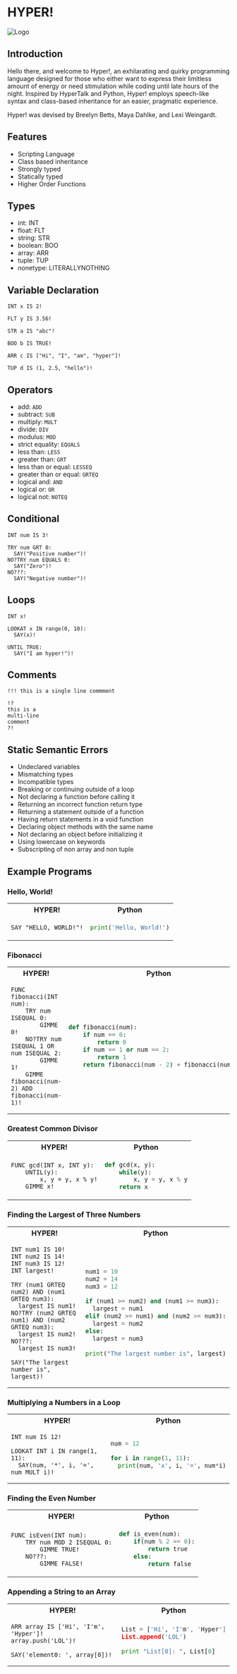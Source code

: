 # HYPER!

![Logo](./hyper.jpg)


## Introduction

Hello there, and welcome to Hyper!, an exhilarating and quirky programming language designed for those who either want to express their limitless amount of energy or need stimulation while coding until late hours of the night. Inspired by HyperTalk and Python, Hyper! employs speech-like syntax and class-based inheritance for an easier, pragmatic experience.

Hyper! was devised by Breelyn Betts, Maya Dahlke, and Lexi Weingardt.

## Features

- Scripting Language <br />
- Class based inheritance <br />
- Strongly typed <br />
- Statically typed <br />
- Higher Order Functions <br />

## Types

- int: INT <br />
- float: FLT <br />
- string: STR <br />
- boolean: BOO <br />
- array: ARR <br />
- tuple: TUP <br />
- nonetype: LITERALLYNOTHING <br />

## Variable Declaration

```
INT x IS 2!

FLT y IS 3.56!

STR a IS "abc"!

BOO b IS TRUE!

ARR c IS ["Hi", "I", "am", "hyper"]!

TUP d IS (1, 2.5, "hello")!
```

## Operators

- add: `ADD` <br />
- subtract: `SUB` <br />
- multiply: `MULT` <br />
- divide: `DIV` <br /> 
- modulus: `MOD` <br />
- strict equality: `EQUALS` <br />
- less than: `LESS` <br />
- greater than: `GRT` <br />
- less than or equal: `LESSEQ` <br />
- greater than or equal: `GRTEQ` <br />
- logical and: `AND` <br />
- logical or: `OR` <br />
- logical not: `NOTEQ` <br />

## Conditional

```
INT num IS 3!

TRY num GRT 0:
  SAY("Positive number")!
NO?TRY num EQUALS 0:
  SAY("Zero")!
NO???:
  SAY("Negative number")!
```

## Loops

```
INT x!

LOOKAT x IN range(0, 10):
  SAY(x)!

```

```
UNTIL TRUE:
  SAY("I am hyper!")!
```

## Comments

``` 
!!! this is a single line commment

!?
this is a
multi-line
comment
?!
```

## Static Semantic Errors

- Undeclared variables 
- Mismatching types
- Incompatible types
- Breaking or continuing outside of a loop 
- Not declaring a function before calling it
- Returning an incorrect function return type
- Returning a statement outside of a function
- Having return statements in a void function
- Declaring object methods with the same name
- Not declaring an object before initializing it
- Using lowercase on keywords
- Subscripting of non array and non tuple


## Example Programs

### Hello, World!

<table>
  <tr>
  <th>HYPER!</th>
  <th>Python</th>
  </tr>

  <tr>
  <td>

```
SAY "HELLO, WORLD!"!
```

  </td>
  <td>

```python
print('Hello, World!')
```

  </td>
  </tr>
</table>

### Fibonacci

<table>
  <tr>
  <th>HYPER!</th>
  <th>Python</th>
  </tr>

  <tr>
  <td>

```
FUNC fibonacci(INT num): 
    TRY num ISEQUAL 0:
        GIMME 0!
    NO?TRY num ISEQUAL 1 OR num ISEQUAL 2:
        GIMME 1!
    GIMME fibonacci(num-2) ADD fibonacci(num-1)!
```

  </td>

  <td>

```python
def fibonacci(num): 
    if num == 0: 
        return 0
    if num == 1 or num == 2:
        return 1
    return fibonacci(num - 2) + fibonacci(num - 1)
```

  </td>

  </tr>
</table>

### Greatest Common Divisor

<table>
  <tr>
  <th>HYPER!</th>
  <th>Python</th>
  </tr>

  <tr>
  <td>

```
FUNC gcd(INT x, INT y):
    UNTIL(y):
        x, y = y, x % y!
    GIMME x!

```

  </td>

  <td>

```python
def gcd(x, y): 
    while(y):
        x, y = y, x % y
    return x
```

  </td>

  </tr>
</table>

### Finding the Largest of Three Numbers

<table>
  <tr>
  <th>HYPER!</th>
  <th>Python</th>
  </tr>

  <tr>
  <td>

```
INT num1 IS 10!
INT num2 IS 14!
INT num3 IS 12!
INT largest!

TRY (num1 GRTEQ num2) AND (num1 GRTEQ num3):
  largest IS num1!
NO?TRY (num2 GRTEQ num1) AND (num2 GRTEQ num3):
  largest IS num2!
NO???:
  largest IS num3!
 
SAY("The largest number is", largest)!

```

  </td>

  <td>

```python
num1 = 10
num2 = 14
num3 = 12

if (num1 >= num2) and (num1 >= num3):
  largest = num1
elif (num2 >= num1) and (num2 >= num3):
  largest = num2
else:
  largest = num3
 
print("The largest number is", largest)
```

  </td>

  </tr>
</table>

### Multiplying a Numbers in a Loop

<table>
  <tr>
  <th>HYPER!</th>
  <th>Python</th>
  </tr>

  <tr>
  <td>

```
INT num IS 12!

LOOKAT INT i IN range(1, 11):
  SAY(num, '*', i, '=', num MULT i)!

```

  </td>

  <td>

```python
num = 12

for i in range(1, 11):
  print(num, 'x', i, '=', num*i)
```

  </td>

  </tr>
</table>

### Finding the Even Number

<table>
  <tr>
  <th>HYPER!</th>
  <th>Python</th>
  </tr>

  <tr>
  <td>

```
FUNC isEven(INT num):
    TRY num MOD 2 ISEQUAL 0:
        GIMME TRUE!
    NO???:
        GIMME FALSE!

```

  </td>

  <td>

```python
def is_even(num): 
    if(num % 2 == 0):
        return true
    else:
        return false
```

  </td>

  </tr>
</table>

###  Appending a String to an Array

<table>
  <tr>
  <th>HYPER!</th>
  <th>Python</th>
  </tr>

  <tr>
  <td>

```
ARR array IS ['Hi', 'I'm', 'Hyper']!
array.push('LOL')!

SAY('element0: ', array[0])!

```

  </td>

  <td>

```python
List = ['Hi', 'I'm', 'Hyper']
List.append('LOL')

print "List[0]: ", List[0]
```

  </td>

  </tr>
</table>


